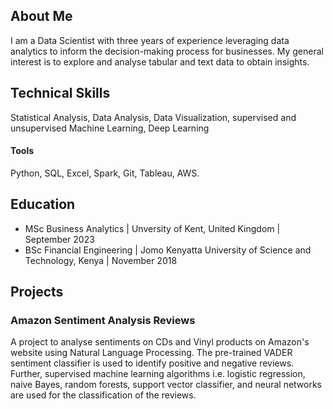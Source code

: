 ## About Me
I am a Data Scientist with three years of experience leveraging data analytics to inform the decision-making process for businesses. My general interest is to explore and analyse tabular and text data to obtain insights. 

## Technical Skills
Statistical Analysis, Data Analysis, Data Visualization, supervised and unsupervised Machine Learning, Deep Learning
#### Tools
Python, SQL, Excel, Spark, Git, Tableau, AWS.

## Education
- MSc Business Analytics | Unversity of Kent, United Kingdom | September 2023
- BSc Financial Engineering | Jomo Kenyatta University of Science and Technology, Kenya | November 2018

## Projects
### Amazon Sentiment Analysis Reviews
A project to analyse sentiments on CDs and Vinyl products on Amazon's website using Natural Language Processing. The pre-trained VADER sentiment classifier is used to identify positive and negative reviews. Further, supervised machine learning algorithms i.e. logistic regression, naive Bayes, random forests, support vector classifier, and neural networks are used for the classification of the reviews. 
